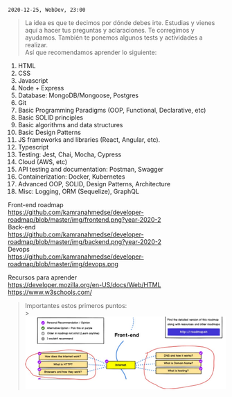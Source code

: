 `2020-12-25, WebDev, 23:00`

> La idea es que te decimos por dónde debes irte. Estudias y vienes aquí a hacer tus preguntas y aclaraciones. Te corregimos y ayudamos. También te ponemos algunos tests y actividades a realizar. <br>
> Así que recomendamos aprender lo siguiente:

1. HTML
2. CSS
3. Javascript
4. Node + Express
5. Database: MongoDB/Mongoose, Postgres
6. Git
7. Basic Programming Paradigms (OOP, Functional, Declarative, etc)
8. Basic SOLID principles
9. Basic algorithms and data structures
10. Basic Design Patterns
11. JS frameworks and libraries (React, Angular, etc).
12. Typescript
13. Testing: Jest, Chai, Mocha, Cypress
14. Cloud (AWS, etc)
15. API testing and documentation: Postman, Swagger
16. Containerization: Docker, Kubernetes
17. Advanced OOP, SOLID, Design Patterns, Architecture
18. Misc: Logging, ORM (Sequelize), GraphQL

Front-end roadmap <br>
https://github.com/kamranahmedse/developer-roadmap/blob/master/img/frontend.png?year-2020-2 <br>
Back-end <br>
https://github.com/kamranahmedse/developer-roadmap/blob/master/img/backend.png?year-2020-2 <br>
Devops <br>
https://github.com/kamranahmedse/developer-roadmap/blob/master/img/devops.png <br>

Recursos para aprender <br>
https://developer.mozilla.org/en-US/docs/Web/HTML <br>
https://www.w3schools.com/ <br>

> Importantes estos primeros puntos: <br> > ![](https://raw.githubusercontent.com/CarlosGomezDev/Study-notes/main/src/img/00-1.png)
